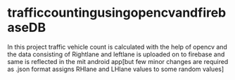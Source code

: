 # trafficcountingusingopencvandfirebaseDB
In this project traffic vehicle count is calculated with the help of opencv and the data consisting of Rightlane and leftlane is uploaded on to firebase and same is reflected in the mit android app[but few minor changes are required as .json format assigns RHlane and LHlane values to some random values]
